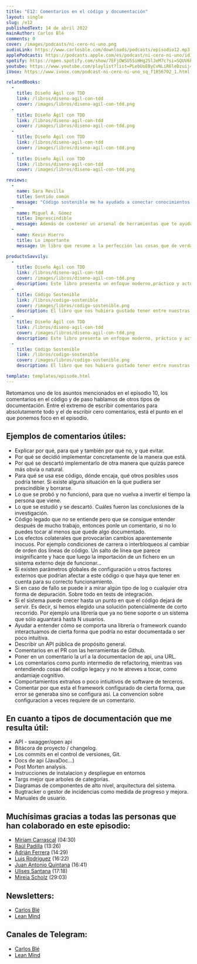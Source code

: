 ```yaml
---
title: "E12: Comentarios en el código y documentación"
layout: single
slug: /e12
publishedText: 14 de abril 2022
mainAuthor: Carlos Blé
comments: 0
cover: /images/podcasts/ni-cero-ni-uno.png
audioLink: https://www.carlosble.com/downloads/podcasts/episodio12.mp3
applePodcasts: https://podcasts.apple.com/es/podcast/ni-cero-ni-uno/id1494641496
spotify: https://open.spotify.com/show/7EFjOWSU5SiHHg25lJeM7c?si=SQUV6kwuTl-dUN4t3QusqA&nd=1
youtube: https://www.youtube.com/playlist?list=PLebUoEByCvNLiR6leDzuij4C0PrjX-0Uq
iVoox: https://www.ivoox.com/podcast-ni-cero-ni-uno_sq_f1856702_1.html

relatedBooks:
  -
    title: Diseño Ágil con TDD
    link: /libros/diseno-agil-con-tdd
    cover: /images/libros/diseno-agil-con-tdd.png
  -
    title: Diseño Ágil con TDD
    link: /libros/diseno-agil-con-tdd
    cover: /images/libros/diseno-agil-con-tdd.png
  -
    title: Diseño Ágil con TDD
    link: /libros/diseno-agil-con-tdd
    cover: /images/libros/diseno-agil-con-tdd.png
  -
    title: Diseño Ágil con TDD
    link: /libros/diseno-agil-con-tdd
    cover: /images/libros/diseno-agil-con-tdd.png

reviews:
  -
    name: Sara Revilla
    title: Sentido común
    message: "Código sostenible me ha ayudado a conectar conocimientos que ni siquiera sabía que tenía. Carlos Blé explica y justifica los conceptos del código sostenible de tal manera que se convierten en sentido común."
  -
    name: Miguel A. Gómez
    title: Imprescindible
    message: Además de contener un arsenal de herramientas que te ayudaran a mejorar tu técnica como developer, es muy ameno. El mejor libro de programación en español que podrás encontrar.
  -
    name: Kevin Hierro
    title: Lo importante
    message: Un libro que resume a la perfección las cosas que de verdad aportan y se aplican en el día a día

productsSavvily:
  -
    title: Diseño Ágil con TDD
    link: /libros/diseno-agil-con-tdd
    cover: /images/libros/diseno-agil-con-tdd.png
    description: Este libro presenta un enfoque moderno,práctico y actualizado de TDD, con diferentes lenguajes de programación, apto para cualquier persona que desarrolle software.
  -
    title: Código Sostenible
    link: /libros/codigo-sostenible
    cover: /images/libros/codigo-sostenible.png
    description: El libro que nos hubiera gustado tener entre nuestras manos cuando estábamos aprendiendo a programar.
  -
    title: Diseño Ágil con TDD
    link: /libros/diseno-agil-con-tdd
    cover: /images/libros/diseno-agil-con-tdd.png
    description: Este libro presenta un enfoque moderno, práctico y actualizado de TDD, con diferentes lenguajes de programación, apto para cualquier persona que desarrolle software.
  -
    title: Código Sostenible
    link: /libros/codigo-sostenible
    cover: /images/libros/codigo-sostenible.png
    description: El libro que nos hubiera gustado tener entre nuestras manos cuando estábamos aprendiendo a programar.

template: templates/episode.html
---
```


Retomamos uno de los asuntos mencionados en el episodio 10, los comentarios en el código y de paso hablamos de otros tipos de documentación. Entre el extremo de escribir comentarios para absolutamente todo y el de escribir cero comentarios, está el punto en el que ponemos foco en el episodio.


## Ejemplos de comentarios útiles:

* Explicar por qué, para qué y también por qué no, y qué evitar.
* Por qué se decidió implementar concretamente de la manera que está.
* Por qué se descartó implementarlo de otra manera que quizás parece más obvia o natural.
* Para qué se usa ese código, dónde encaja, qué otros posibles usos podría tener. Si existe alguna situación en la que pudiera ser prescindible y borrarse.
* Lo que se probó y no funcionó, para que no vuelva a invertir el tiempo la persona que viene.
* Lo que se estudió y se descartó. Cuáles fueron las conclusiones de la investigación.
* Código legado que no se entiende pero que se consigue entender después de mucho trabajo, entonces ponle un comentario, si no lo puedes tocar al menos que quede algo documentado.
* Los efectos colaterales que provocarían cambios aparentemente inocuos. Por ejemplo condiciones de carrera o interbloqueos al cambiar de orden dos líneas de código. Un salto de línea que parece insignificante y hace que luego la importación de un fichero en un sistema externo deje de funcionar...
* Si existen parámetros globales de configuración u otros factores externos que podrían afectar a este código o que haya que tener en cuenta para su correcto funcionamiento.
* Si en caso de fallo se puede ir a mirar algún tipo de log o cualquier otra forma de depuración. Sobre todo en tests de integración.
* Si el sistema puede crecer hasta un punto en que el código dejará de servir. Es decir, si hemos elegido una solución potencialmente de corto recorrido. Por ejemplo una librería que ya no tiene soporte o un sistema que sólo aguantará hasta N usuarios.
* Ayudar a entender cómo se comporta una librería o framework cuando interactuamos de cierta forma que podría no estar documentada o ser poco intuitiva.
* Describir un API pública de propósito general.
* Comentarios en el PR con las herramientas de Github.
* Poner en un comentario la url a la documentacion de api, una URL.
* Los comentarios como punto intermedio de refactoring, mientras vas entendiendo cosas del codigo legacy y no te atreves a tocar, como andamiaje cognitivo.
* Comportamientos extraños o poco intiuitivos de software de terceros.
* Comentar por que esta el framework configurado de cierta forma, que error se generaba sino se configura asi. La convencion sobre configuracion a veces requiere de un comentario.


## En cuanto a tipos de documentación que me resulta útil:

* API - swagger/open api
* Bitácora de proyecto / changelog.
* Los commits en el control de versiones, Git.
* Docs de api (JavaDoc...)
* Post Morten analysis.
* Instrucciones de instalacion y despliegue en entornos
* Targs mejor que arboles de categorias.
* Diagramas de componentes de alto nivel, arquitectura del sistema.
* Bugtracker o gestor de incidencias como medida de progreso y mejora.
* Manuales de usuario.


## Muchísimas gracias a todas las personas que han colaborado en este episodio:


* [Miriam Carrascal](https://www.linkedin.com/in/miriam-carrascal-882a421b) (04:30)
* [Raúl Padilla](https://raulpadilladelgado.com/Software-Development-Notions-9af1d3ab657a46f4816353edac0175b8) (13:26)
* [Adrián Ferrera](https://adrianferrera.com/) (14:29)
* [Luis Rodriguez](https://twitter.com/SeymourPoler) (16:22)
* [Juan Antonio Quintana](https://medium.com/@jquintanasarmiento) (16:41)
* [Ulises Santana](https://ulisesantana.dev/) (17:18)
* [Mireia Scholz](https://medium.com/@mireia_sd) (29:03)


## Newsletters:

* [Carlos Blé](https://www.subscribepage.com/v3z8u6)
* [Lean Mind](https://www.subscribepage.com/p3v4h5)

## Canales de Telegram:
* [Carlos Blé](https://t.me/carlosble)
* [Lean Mind](https://t.me/leanmind)